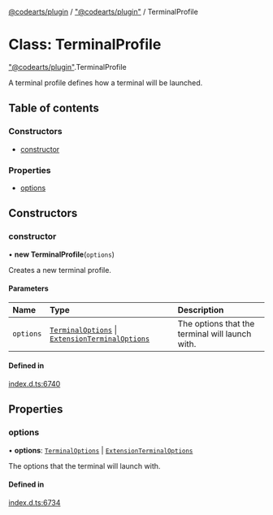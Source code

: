 [@codearts/plugin](../README.md) / ["@codearts/plugin"](../modules/_codearts_plugin_.md) / TerminalProfile

# Class: TerminalProfile

["@codearts/plugin"](../modules/_codearts_plugin_.md).TerminalProfile

A terminal profile defines how a terminal will be launched.

## Table of contents

### Constructors

- [constructor](codearts_plugin_.TerminalProfile.md#constructor)

### Properties

- [options](codearts_plugin_.TerminalProfile.md#options)

## Constructors

### constructor

• **new TerminalProfile**(`options`)

Creates a new terminal profile.

#### Parameters

| Name | Type | Description |
| :------ | :------ | :------ |
| `options` | [`TerminalOptions`](../interfaces/codearts_plugin_.TerminalOptions.md) \| [`ExtensionTerminalOptions`](../interfaces/codearts_plugin_.ExtensionTerminalOptions.md) | The options that the terminal will launch with. |

#### Defined in

[index.d.ts:6740](https://github.com/xyz-fish/cloudide-plugin-api/blob/9927cd6/index.d.ts#L6740)

## Properties

### options

• **options**: [`TerminalOptions`](../interfaces/codearts_plugin_.TerminalOptions.md) \| [`ExtensionTerminalOptions`](../interfaces/codearts_plugin_.ExtensionTerminalOptions.md)

The options that the terminal will launch with.

#### Defined in

[index.d.ts:6734](https://github.com/xyz-fish/cloudide-plugin-api/blob/9927cd6/index.d.ts#L6734)
